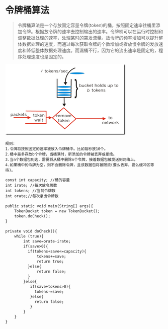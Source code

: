 # 令牌桶算法

>令牌桶算法是一个存放固定容量令牌(token)的桶，按照固定速率往桶里添加令牌。根据放令牌的速率去控制输出的速率。令牌桶可以在运行时控制和调整数据处理的速率，处理某时的突发流量。放令牌的频率增加可以提升整体数据处理的速度，而通过每次获取令牌的个数增加或者放慢令牌的发放速度和降低整体数据处理速度。而漏桶不行，因为它的流出速率是固定的，程序处理速度也是固定的。

![](img/3.png)

```
规则:
1.令牌将按照固定的速率被放入令牌桶中。比如每秒放10个。
2.桶中最多存放b个令牌，当桶满时，新添加的令牌被丢弃或拒绝。
3.当n个数据包到达，需要将从桶中删除n个令牌，接着数据包被发送到网络上。
4.如果桶中的令牌为空，则不会删除令牌，且该数据包将被限流(要么丢弃，要么缓冲区等待)。
```

```
const int capacity; //桶的容量
int irate; //每次放令牌数
int tokens; //当前令牌数
int orate;//每次拿出令牌数

public static void main(String[] args){
    TokenBucket token = new TokenBucket();
    token.doCheck();
}

private void doCheck(){
    while (true){
        int save=orate-irate;
        if(save>0){
          if(tokens+save<=capacity){
              tokens+=save;
              return true;
          }else{
              return false;
          }
        }else{
           if(save+tokens>0){
             tokens-=save;
           }else{
             return false;
           }
        }
    }
}
```
